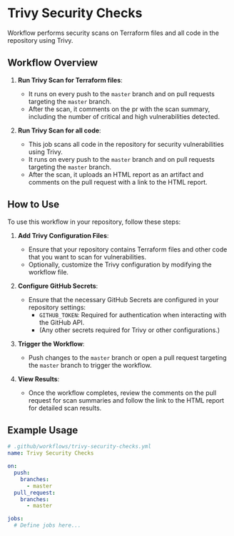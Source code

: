 # Trivy Security Checks

Workflow performs security scans on Terraform files and all code in the repository using Trivy.

## Workflow Overview

1. **Run Trivy Scan for Terraform files**:
   - It runs on every push to the `master` branch and on pull requests targeting the `master` branch.
   - After the scan, it comments on the pr with the scan summary, including the number of critical and high vulnerabilities detected.

2. **Run Trivy Scan for all code**:
   - This job scans all code in the repository for security vulnerabilities using Trivy.
   - It runs on every push to the `master` branch and on pull requests targeting the `master` branch.
   - After the scan, it uploads an HTML report as an artifact and comments on the pull request with a link to the HTML report.

## How to Use

To use this workflow in your repository, follow these steps:

1. **Add Trivy Configuration Files**:
   - Ensure that your repository contains Terraform files and other code that you want to scan for vulnerabilities.
   - Optionally, customize the Trivy configuration by modifying the workflow file.

2. **Configure GitHub Secrets**:
   - Ensure that the necessary GitHub Secrets are configured in your repository settings:
     - `GITHUB_TOKEN`: Required for authentication when interacting with the GitHub API.
     - (Any other secrets required for Trivy or other configurations.)

3. **Trigger the Workflow**:
   - Push changes to the `master` branch or open a pull request targeting the `master` branch to trigger the workflow.

4. **View Results**:
   - Once the workflow completes, review the comments on the pull request for scan summaries and follow the link to the HTML report for detailed scan results.

## Example Usage

```yaml
# .github/workflows/trivy-security-checks.yml
name: Trivy Security Checks

on:
  push:
    branches:
      - master
  pull_request:
    branches:
      - master

jobs:
  # Define jobs here...
